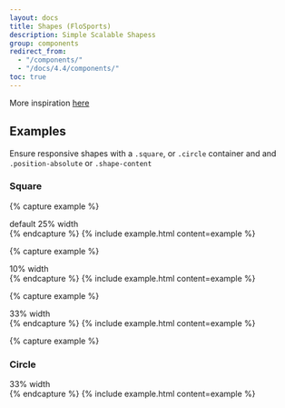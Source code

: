 ```yaml
---
layout: docs
title: Shapes (FloSports)
description: Simple Scalable Shapess
group: components
redirect_from:
  - "/components/"
  - "/docs/4.4/components/"
toc: true
---
```


More inspiration [here](https://css-tricks.com/the-shapes-of-css/)

## Examples

Ensure responsive shapes with a `.square`, or `.circle` container and and `.position-absolute` or `.shape-content`

### Square

{% capture example %}

<div class="square bg-primary">
  <div class="shape-content">
    default 25% width
  </div>
</div>
{% endcapture %}
{% include example.html content=example %}

{% capture example %}

<div class="square bg-primary w-10">
  <div class="shape-content">
    10% width
  </div>
</div>
{% endcapture %}
{% include example.html content=example %}

{% capture example %}

<div class="square bg-primary w-33">
  <div class="position-absolute center-x center-y text-white">
    33% width
  </div>
</div>
{% endcapture %}
{% include example.html content=example %}

{% capture example %}

### Circle

<div class="circle bg-primary w-33">
  <div class="position-absolute center-x center-y text-white">
    33% width
  </div>
</div>
{% endcapture %}
{% include example.html content=example %}


